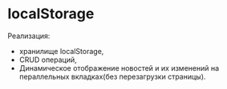 # localStorage

Реализация:
 - хранилищe localStorage, 
 - CRUD операций,
 - Динамическое отображение новостей и их изменений на пераллельных вкладках(без перезагрузки страницы).  